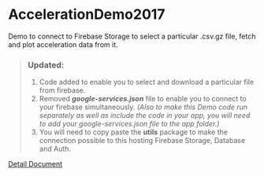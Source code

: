 # AccelerationDemo2017
Demo to connect to Firebase Storage to select a particular .csv.gz file, fetch and plot acceleration data from it.

> ### Updated:
>
> 1. Code added to enable you to select and download a particular file from firebase.
> 2. Removed ***google-services.json*** file to enable you to connect to your firebase simultaneously. _(Also to make this Demo code run separately as well as include the code in your app, you will need to add your google-services.json file to the app folder.)_
> 3. You will need to copy paste the **utils** package to make the connection possible to this hosting Firebase Storage, Database and Auth.


[Detail Document](https://docs.google.com/a/husky.neu.edu/document/d/13L9Upy_eWb6_1I3X2nJDx-MKMjQGcv-p0p7iYgIwCoQ/edit?usp=sharing)
